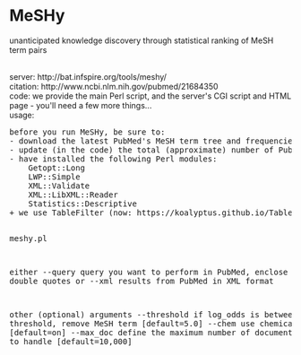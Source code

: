 # MeSHy
unanticipated knowledge discovery through statistical ranking of MeSH term pairs

</br>
server: http://bat.infspire.org/tools/meshy/</br>
citation: http://www.ncbi.nlm.nih.gov/pubmed/21684350</br>
code: we provide the main Perl script, and the server's CGI script and HTML page - you'll need a few more things...</br>
usage:
<pre>
before you run MeSHy, be sure to:
- download the latest PubMed's MeSH term tree and frequencies (see code for details)
- update (in the code) the total (approximate) number of PubMed articles
- have installed the following Perl modules:
	Getopt::Long
	LWP::Simple
	XML::Validate
	XML::LibXML::Reader
	Statistics::Descriptive
+ we use TableFilter (now: https://koalyptus.github.io/TableFilter/) for HTML output

meshy.pl

   either
--query       query you want to perform in PubMed, enclose it in double quotes
   or
--xml         results from PubMed in XML format

   other (optional) arguments
--threshold   if log_odds is between threshold, remove MeSH term [default=5.0]
--chem        use chemical terms [default=on]
--max_doc     define the maximum number of documents you want to handle [default=10,000]
</pre>
